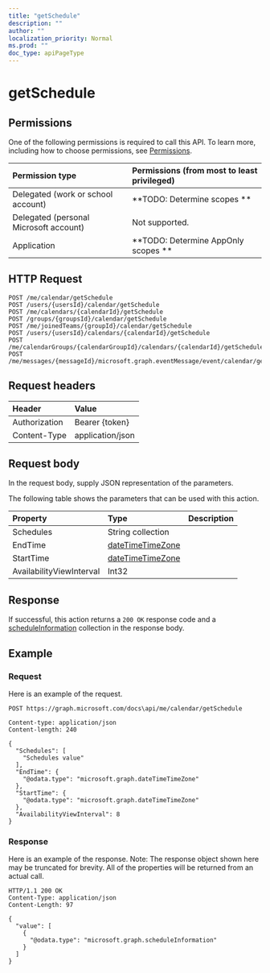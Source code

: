 ```yaml
---
title: "getSchedule"
description: ""
author: ""
localization_priority: Normal
ms.prod: ""
doc_type: apiPageType
---
```


# getSchedule



## Permissions
One of the following permissions is required to call this API. To learn more, including how to choose permissions, see [Permissions](/concepts/permissions-reference.md).

|Permission type|Permissions (from most to least privileged)|
|:---|:---|
|Delegated (work or school account)|**TODO: Determine scopes **|
|Delegated (personal Microsoft account)|Not supported.|
|Application|**TODO: Determine AppOnly scopes **|

## HTTP Request
<!-- {
  "blockType": "ignored"
}
-->
``` http
POST /me/calendar/getSchedule
POST /users/{usersId}/calendar/getSchedule
POST /me/calendars/{calendarId}/getSchedule
POST /groups/{groupsId}/calendar/getSchedule
POST /me/joinedTeams/{groupId}/calendar/getSchedule
POST /users/{usersId}/calendars/{calendarId}/getSchedule
POST /me/calendarGroups/{calendarGroupId}/calendars/{calendarId}/getSchedule
POST /me/messages/{messageId}/microsoft.graph.eventMessage/event/calendar/getSchedule
```

## Request headers
|Header|Value|
|:---|:---|
|Authorization|Bearer {token}|
|Content-Type|application/json|

## Request body
In the request body, supply JSON representation of the parameters.

The following table shows the parameters that can be used with this action.

|Property|Type|Description|
|:---|:---|:---|
|Schedules|String collection||
|EndTime|[dateTimeTimeZone](../resources/dateTimeTimeZone.md)||
|StartTime|[dateTimeTimeZone](../resources/dateTimeTimeZone.md)||
|AvailabilityViewInterval|Int32||



## Response
If successful, this action returns a `200 OK` response code and a [scheduleInformation](../resources/scheduleInformation.md) collection in the response body.

## Example

### Request
Here is an example of the request.
<!-- {
  "blockType": "request",
  "name": "calendar_getschedule"
}
-->
``` http
POST https://graph.microsoft.com/docs\api/me/calendar/getSchedule

Content-type: application/json
Content-length: 240

{
  "Schedules": [
    "Schedules value"
  ],
  "EndTime": {
    "@odata.type": "microsoft.graph.dateTimeTimeZone"
  },
  "StartTime": {
    "@odata.type": "microsoft.graph.dateTimeTimeZone"
  },
  "AvailabilityViewInterval": 8
}
```

### Response
Here is an example of the response. Note: The response object shown here may be truncated for brevity. All of the properties will be returned from an actual call.
<!-- {
  "blockType": "response",
  "truncated": true,
  "@odata.type": "collection(microsoft.graph.scheduleinformation)"
}
-->
``` http
HTTP/1.1 200 OK
Content-Type: application/json
Content-Length: 97

{
  "value": [
    {
      "@odata.type": "microsoft.graph.scheduleInformation"
    }
  ]
}
```

